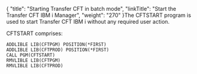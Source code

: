 {
    "title": "Starting Transfer CFT in batch mode",
    "linkTitle": "Start the Transfer CFT IBM i Manager",
    "weight": "270"
}The CFTSTART program is used to start Transfer CFT IBM i without any required user action.

CFTSTART comprises:



    ADDLIBLE LIB(CFTPGM) POSITION(*FIRST)
    ADDLIBLE LIB(CFTPROD) POSITION(*FIRST)
    CALL PGM(CFTSTART)
    RMVLIBLE LIB(CFTPGM)
    RMVLIBLE LIB(CFTPROD)
